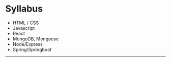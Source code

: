 # Syllabus
- HTML / CSS
- Javascript
- React 
- MongoDB, Mongoose
- Node/Express
- Spring/Springboot
---

